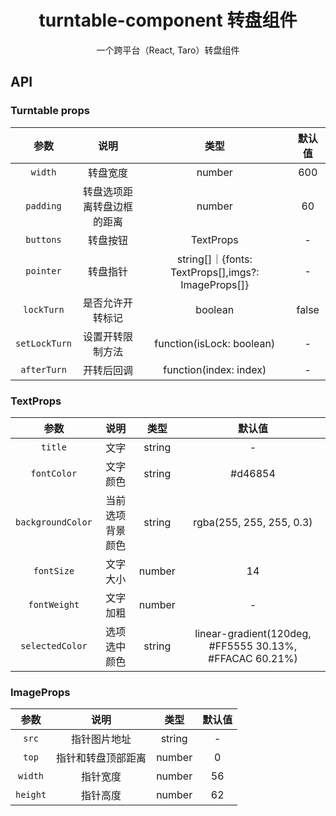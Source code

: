 <div align="center">
  <h1>turntable-component 转盘组件</h1>
  <p>一个跨平台（React, Taro）转盘组件</p>
</div>

<div>
  <h2>API</h2>
  <h3>Turntable props</h3>
<div>

|参数|说明|类型|默认值|
| :-: | :-: | :-: | :-: |
| `width` | 转盘宽度 | number | 600 |
|`padding`|转盘选项距离转盘边框的距离|number|60|
|`buttons`|转盘按钮|TextProps|-|
|`pointer`|转盘指针|string[]｜{fonts: TextProps[],imgs?: ImageProps[]}|-|
|`lockTurn`|是否允许开转标记|boolean|false|
|`setLockTurn`|设置开转限制方法|function(isLock: boolean)|-|
|`afterTurn`|开转后回调|function(index: index)|-|

</div>

<div>
  <h3>TextProps</h3>

  |参数|说明|类型|默认值|
| :-: | :-: | :-: | :-: |
|`title`|文字|string| - |
|`fontColor`|文字颜色|string| #d46854 |
|`backgroundColor`|当前选项背景颜色|string| rgba(255, 255, 255, 0.3) |
|`fontSize`|文字大小|number| 14 |
|`fontWeight`|文字加粗|number| - |
|`selectedColor`|选项选中颜色|string| linear-gradient(120deg, #FF5555 30.13%, #FFACAC 60.21%) |
<div>

<div>
  <h3>ImageProps</h3>

  |参数|说明|类型|默认值|
| :-: | :-: | :-: | :-: |
|`src`|指针图片地址|string| - |
|`top`|指针和转盘顶部距离|number| 0 |
|`width`|指针宽度|number| 56 |
|`height`|指针高度|number| 62 |
<div>